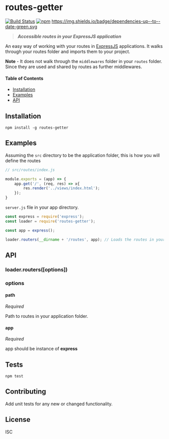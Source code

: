 # routes-getter
[![Build Status](https://travis-ci.org/nitin42/routes-getter.svg?branch=master)](https://travis-ci.org/nitin42/routes-getter)
[![npm](https://img.shields.io/npm/v/npm.svg)]()
https://img.shields.io/badge/dependencies-up--to--date-green.svg

> ***Accessible routes in your ExpressJS application***

An easy way of working with your routes in [ExpressJS](https://expressjs.com) applications.
It walks through your routes folder and imports them to your project.

**Note** - It does not walk through the `middlewares` folder in your `routes` folder. Since they are used and shared by routes as further middlewares. 

#### Table of Contents

* [Installation](#installation)
* [Examples](#examples)
* [API](#api)

## Installation

```
npm install -g routes-getter
```

## Examples

Assuming the `src` directory to be the application folder, this is how you will define the routes

```javascript
// src/routes/index.js

module.exports = (app) => {
	app.get('/', (req, res) => x{
		res.render('../views/index.html');
	});
}
```
`server.js` file in your app directory.

```javascript
const express = require('express');
const loader = require('routes-getter');

const app = express();

loader.routers(__dirname + '/routes', app); // Loads the routes in your application
```


## API

### loader.routers([options])

### options

#### path

*Required*<br>

Path to routes in your application folder.

#### app

*Required*<br>

app should be instance of **express**

## Tests

```
npm test
```

## Contributing
	
Add unit tests for any new or changed functionality.

## License

ISC




